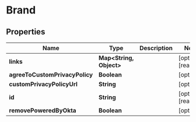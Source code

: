 

# Brand


## Properties

| Name | Type | Description | Notes |
|------------ | ------------- | ------------- | -------------|
|**links** | **Map&lt;String, Object&gt;** |  |  [optional] [readonly] |
|**agreeToCustomPrivacyPolicy** | **Boolean** |  |  [optional] |
|**customPrivacyPolicyUrl** | **String** |  |  [optional] |
|**id** | **String** |  |  [optional] [readonly] |
|**removePoweredByOkta** | **Boolean** |  |  [optional] |



